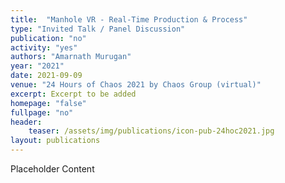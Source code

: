 ```yaml
---
title:  "Manhole VR - Real-Time Production & Process"
type: "Invited Talk / Panel Discussion"
publication: "no"
activity: "yes"
authors: "Amarnath Murugan"
year: "2021"
date: 2021-09-09
venue: "24 Hours of Chaos 2021 by Chaos Group (virtual)"
excerpt: Excerpt to be added
homepage: "false"
fullpage: "no"
header:
    teaser: /assets/img/publications/icon-pub-24hoc2021.jpg
layout: publications    
---
```


Placeholder Content